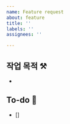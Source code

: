 ```yaml
---
name: Feature request
about: feature
title: ''
labels: ''
assignees: ''

---
```


## 작업 목적 ⚒️
- 


## To-do 📝
- []
